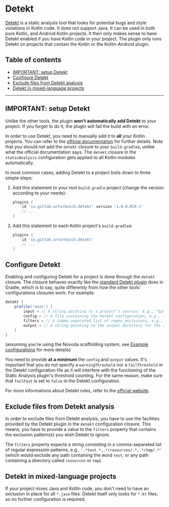 # Detekt
[Detekt](https://github.com/arturbosch/detekt) is a static analysis tool that looks for potential bugs and style violations in Kotlin code. It
does not support Java. It can be used in both pure Kotlin, and Android Kotlin projects. It then only makes sense to have Detekt enabled if you
have Kotlin code in your project. The plugin only runs Detekt on projects that contain the Kotlin or the Kotlin-Android plugin.

## Table of contents
 * [IMPORTANT: setup Detekt](#important-setup-detekt)
 * [Configure Detekt](#configure-detekt)
 * [Exclude files from Detekt analysis](#exclude-files-from-detekt-analysis)
 * [Detekt in mixed-language projects](#detekt-in-mixed-language-projects)

---

## IMPORTANT: setup Detekt
Unlike the other tools, the plugin **won't automatically add Detekt** to your project. If you forget to do it, the plugin will fail the build
with an error.

In order to use Detekt, you need to manually add it to **all** your Kotlin projects. You can refer to the
[official documentation](https://github.com/arturbosch/detekt/#gradlegroovy) for further details. Note that you should _not_ add the `detekt`
closure to your `build.gradle`s, unlike what the official documentation says. The `detekt` closure in the `staticAnalysis` configuration gets
applied to all Kotlin modules automatically.

In most common cases, adding Detekt to a project boils down to three simple steps:

 1. Add this statement to your root `build.gradle` project (change the version according to your needs):
    ```gradle
    plugins {
        id 'io.gitlab.arturbosch.detekt' version '1.0.0.RC6-2'
        // ...
    }
    ```
 2. Add this statement to each Kotlin project's `build.gradle`s:
    ```gradle
    plugins {
        id 'io.gitlab.arturbosch.detekt'
        // ...
    }
    ```

## Configure Detekt
Enabling and configuring Detekt for a project is done through the `detekt` closure. The closure behaves exactly like the
[standard Detekt plugin](https://github.com/arturbosch/detekt#using-the-detekt-gradle-plugin) does in Gradle, which is to say, quite differently
from how the other tools' configurations closures work. For example:

```gradle
detekt {
    profile('main') {
        input = // A string pointing to a project's sources. E.g., "$projectDir/src/main/java"
        config = // A file containing the Detekt configuration, e.g., teamPropsFile('static-analysis/detekt-config.yml')
        filters = // A comma-separated list of regex exclusions, e.g., '.*test.*,.*/resources/.*,.*/tmp/.*'
        output = // A string pointing to the output directory for the reports, e.g., "$projectDir/build/reports/detekt"
    }
}
```

(assuming you're using the Novoda scaffolding system, see [Example configurations](#example-configurations) for more details)

You need to provide **at a minimum** the `config` and `output` values. It's important that you do _not_ specify a `warningThreshold` nor a `failThreshold`
in the Detekt configuration file as it will interfere with the functioning of the Static Analysis plugin's threshold counting. For the same reason, make
sure that `failFast` is set to `false` in the Detekt configuration.

For more informations about Detekt rules, refer to the [official website](https://github.com/arturbosch/detekt/tree/master/detekt-generator/documentation).

## Exclude files from Detekt analysis

In order to exclude files from Detekt analysis, you have to use the facilities provided by the Detekt plugin in the `detekt` configuration closure. This means,
you have to provide a value to the `filters` property that contains the exclusion pattern(s) you wish Detekt to ignore.

The `filters` property expects a string consisting in a comma-separated list of regular expression patterns, e.g., `'.*test.*,.*/resources/.*,.*/tmp/.*'`
(which would exclude any path containing the word `test`, or any path containing a directory called `resources` or `tmp`).

## Detekt in mixed-language projects
If your project mixes Java and Kotlin code, you don't need to have an exclusion in place for all `*.java` files. Detekt itself only looks for
`*.kt` files, so no further configuration is required.